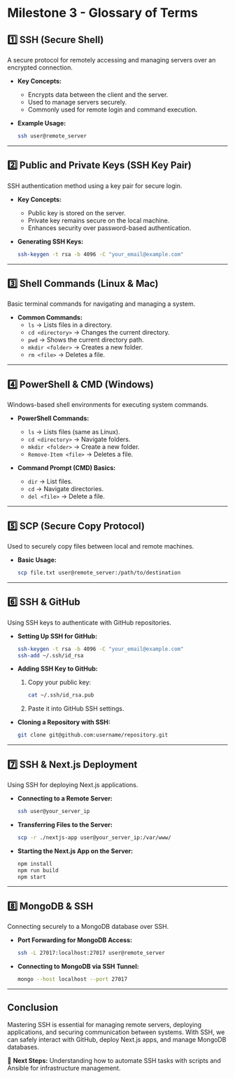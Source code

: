 # **Milestone 3 - Glossary of Terms**

## **1️⃣ SSH (Secure Shell)**
A secure protocol for remotely accessing and managing servers over an encrypted connection.

- **Key Concepts:**
  - Encrypts data between the client and the server.
  - Used to manage servers securely.
  - Commonly used for remote login and command execution.

- **Example Usage:**
  ```sh
  ssh user@remote_server
  ```

---

## **2️⃣ Public and Private Keys (SSH Key Pair)**
SSH authentication method using a key pair for secure login.

- **Key Concepts:**
  - Public key is stored on the server.
  - Private key remains secure on the local machine.
  - Enhances security over password-based authentication.

- **Generating SSH Keys:**
  ```sh
  ssh-keygen -t rsa -b 4096 -C "your_email@example.com"
  ```

---

## **3️⃣ Shell Commands (Linux & Mac)**
Basic terminal commands for navigating and managing a system.

- **Common Commands:**
  - `ls` → Lists files in a directory.
  - `cd <directory>` → Changes the current directory.
  - `pwd` → Shows the current directory path.
  - `mkdir <folder>` → Creates a new folder.
  - `rm <file>` → Deletes a file.

---

## **4️⃣ PowerShell & CMD (Windows)**
Windows-based shell environments for executing system commands.

- **PowerShell Commands:**
  - `ls` → Lists files (same as Linux).
  - `cd <directory>` → Navigate folders.
  - `mkdir <folder>` → Create a new folder.
  - `Remove-Item <file>` → Deletes a file.

- **Command Prompt (CMD) Basics:**
  - `dir` → List files.
  - `cd` → Navigate directories.
  - `del <file>` → Delete a file.

---

## **5️⃣ SCP (Secure Copy Protocol)**
Used to securely copy files between local and remote machines.

- **Basic Usage:**
  ```sh
  scp file.txt user@remote_server:/path/to/destination
  ```

---

## **6️⃣ SSH & GitHub**
Using SSH keys to authenticate with GitHub repositories.

- **Setting Up SSH for GitHub:**
  ```sh
  ssh-keygen -t rsa -b 4096 -C "your_email@example.com"
  ssh-add ~/.ssh/id_rsa
  ```

- **Adding SSH Key to GitHub:**
  1. Copy your public key:
     ```sh
     cat ~/.ssh/id_rsa.pub
     ```
  2. Paste it into GitHub SSH settings.

- **Cloning a Repository with SSH:**
  ```sh
  git clone git@github.com:username/repository.git
  ```

---

## **7️⃣ SSH & Next.js Deployment**
Using SSH for deploying Next.js applications.

- **Connecting to a Remote Server:**
  ```sh
  ssh user@your_server_ip
  ```

- **Transferring Files to the Server:**
  ```sh
  scp -r ./nextjs-app user@your_server_ip:/var/www/
  ```

- **Starting the Next.js App on the Server:**
  ```sh
  npm install
  npm run build
  npm start
  ```

---

## **8️⃣ MongoDB & SSH**
Connecting securely to a MongoDB database over SSH.

- **Port Forwarding for MongoDB Access:**
  ```sh
  ssh -L 27017:localhost:27017 user@remote_server
  ```

- **Connecting to MongoDB via SSH Tunnel:**
  ```sh
  mongo --host localhost --port 27017
  ```

---

## **Conclusion**
Mastering SSH is essential for managing remote servers, deploying applications, and securing communication between systems. With SSH, we can safely interact with GitHub, deploy Next.js apps, and manage MongoDB databases.

🚀 **Next Steps:** Understanding how to automate SSH tasks with scripts and Ansible for infrastructure management.
